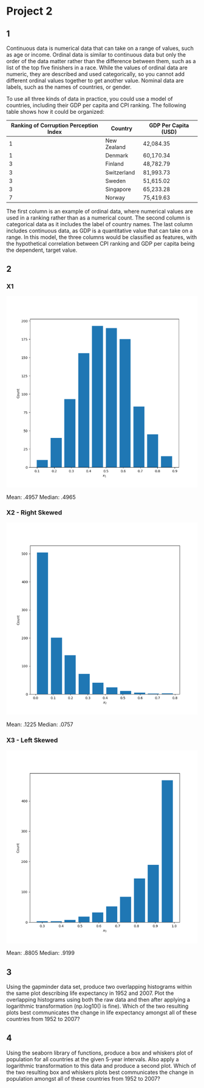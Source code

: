 # Project 2

## 1 

Continuous data is numerical data that can take on a range of values, such as age or income. Ordinal data is similar to continuous data but only the order of the data matter rather than the difference between them, such as a list of the top five finishers in a race. While the values of ordinal data are numeric, they are described and used categorically, so you cannot add different ordinal values together to get another value. Nominal data are labels, such as the names of countries, or gender. 

To use all three kinds of data in practice, you could use a model of countries, including their GDP per capita and CPI ranking. The following table shows how it could be organized:

| Ranking of Corruption Perception Index    | Country | GDP Per Capita (USD) |
| ----------- | ----------- | --------------|
| 1    | New Zealand      | 42,084.35|
| 1   | Denmark        | 60,170.34 |
| 3    | Finland       | 48,782.79 |
| 3   | Switzerland      | 81,993.73 |
| 3    | Sweden       | 51,615.02 |
| 3   | Singapore       | 65,233.28 |
| 7    | Norway       | 75,419.63 |

The first column is an example of ordinal data, where numerical values are used in a ranking rather than as a numerical count. The second column is categorical data as it includes the label of country names. The last column includes continuous data, as GDP is a quantitative value that can take on a range. In this model, the three columns would be classified as features, with the hypothetical correlation between CPI ranking and GDP per capita being the dependent, target value. 


## 2 

### X1

![X1 Plot](X1plot.png)

Mean: .4957
Median: .4965

### X2 - Right Skewed

![X2 Plot - Right Skewed](X2plot.png)

Mean: .1225
Median: .0757

### X3 - Left Skewed

![X3 Plot - Left Skewed](X3plot.png)

Mean: .8805
Median: .9199

## 3

Using the gapminder data set, produce two overlapping histograms within the same plot describing life expectancy in 1952 and 2007. Plot the overlapping histograms using both the raw data and then after applying a logarithmic transformation (np.log10() is fine). Which of the two resulting plots best communicates the change in life expectancy amongst all of these countries from 1952 to 2007?

## 4 
Using the seaborn library of functions, produce a box and whiskers plot of population for all countries at the given 5-year intervals. Also apply a logarithmic transformation to this data and produce a second plot. Which of the two resulting box and whiskers plots best communicates the change in population amongst all of these countries from 1952 to 2007?
